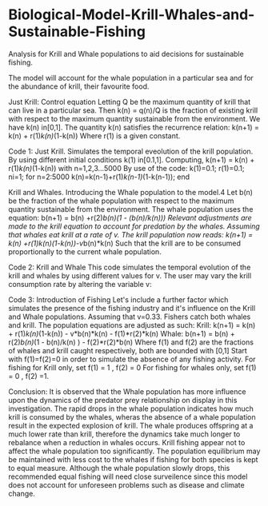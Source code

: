 # Biological-Model-Krill-Whales-and-Sustainable-Fishing
Analysis for Krill and Whale populations to aid decisions for sustainable fishing.

The model will account for the whale population in a particular sea and for the abundance of krill, their favourite food.

Just Krill: Control equation
Letting Q be the maximum quantity of krill that can live in a particular sea.
Then k(n) = q(n)/Q is the fraction of existing krill with respect to the maximum quantity sustainable from the environment.
We have k(n) in[0,1].
The quantity k(n) satisfies the recurrence relation:
k(n+1) = k(n) + r(1)*k(n)*(1-k(n))
Where r(1) is a given constant.

Code 1: Just Krill.
Simulates the temporal eveolution of the krill population.
By using different initial conditions k(1) in[0.1,1].
Computing, k(n+1) = k(n) + r(1)*k(n)*(1-k(n)) with n=1,2,3...5000 
By use of the code: 
k(1)=0.1;
r(1)=0.1;
ni=1;
for n=2:5000
	k(n)=k(n-1)+r(1)*k(n-1)*(1-k(n-1));
end

Krill and Whales.
Introducing the Whale population to the model.4
Let b(n) be the fraction of the whale population with respect to the maximum quantity sustainable from the environment.
The whale population uses the equation:
b(n+1) = b(n) +r(2)*b(n)(1 - (b(n)/k(n)))
Relevant adjustments are made to the krill equation to account for predation by the whales.
Assuming that whales eat krill at a rate of v.
The krill population now reads:
k(n+1) = k(n) +r(1)*k(n)*(1-k(n))-v*b(n)*k(n)
Such that the krill are to be consumed proportionally to the current whale population.

Code 2: Krill and Whale
This code simulates the temporal evolution of the krill and whales by using different values for v.
The user may vary the krill consumption rate by altering the variable v:


Code 3: Introduction of Fishing
Let's include a further factor which simulates the presence of the fishing industry and it's influence on the Krill and Whale populations.
Assuming that v=0.33.
Fishers catch both whales and krill.
The population equations are adjusted as such:
Krill:	k(n+1) = k(n) + r(1)*k(n)*(1-k(n)) - v*b(n)*k(n) - f(1)*r(2)*k(n)
Whale:	b(n+1) = b(n) + r(2)*b(n)*(1 - b(n)/k(n) ) - f(2)*r(2)*b(n)
Where f(1) and f(2) are the fractions of whales and krill caught respectively, both are bounded with [0,1]
Start with f(1)=f(2)=0 in order to simulate the absence of any fishing activity.
For fishing for Krill only, set f(1) = 1 , f(2) = 0
For fishing for whales only, set f(1) = 0 , f(2) =1.



Conclusion:
It is observed that the Whale population has more influence upon the dynamics of the predator prey relationship on display in this investigation.
The rapid drops in the whale population indicates how much krill is consumed by the whales, wheras the absence of a whale population result in the expected explosion of krill.
The whale produces offspring at a much lower rate than krill, therefore the dynamics take much longer to rebalance when a reduction in whales occurs.
Krill fishing appear not to affect the whale population too significantly.
The population equilibrium may be maintained with less cost to the whales if fishing for both species is kept to equal measure.
Although the whale population slowly drops, this recommended equal fishing will need close surveilence since this model does not account for unforeseen problems such as disease and climate change.
















